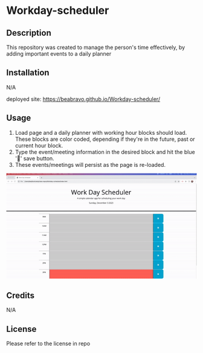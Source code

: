 # Workday-scheduler

## Description
This repository was created to manage the person's time effectively, by adding important events to a daily planner

## Installation

N/A

deployed site: https://beabravo.github.io/Workday-scheduler/ 

## Usage

1. Load page and a daily planner with working hour blocks should load. These blocks are color coded, depending if they're in the future, past or current hour block.
2. Type the event/meeting information in the desired block and hit the blue '💾' save button.
3. These events/meetings will persist as the page is re-loaded. 

![screen grab](./Assets/screengrab.gif)

## Credits

N/A

## License

Please refer to the license in repo
